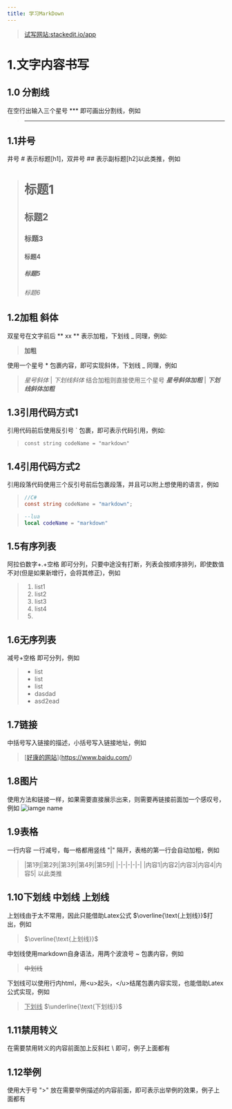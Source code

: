 ```yaml
---
title: 学习MarkDown
---
```


>[试写网站:stackedit.io/app](https://stackedit.io/app#)

# 1.文字内容书写
## 1.0 分割线
在空行出输入三个星号 *** 即可画出分割线，例如
> ***
## 1.1井号
 井号 # 表示标题[h1]，双井号 ## 表示副标题[h2]以此类推，例如
 > # 标题1
 > ## 标题2
 > ### 标题3
 > #### 标题4
 > ##### 标题5
 > ###### 标题6
## 1.2加粗 斜体
双星号在文字前后 **  xx  ** 表示加粗，下划线 _ 同理，例如:
> **加粗**

使用一个星号 * 包裹内容，即可实现斜体，下划线 _ 同理，例如
>*星号斜体* | _下划线斜体_
结合加粗则直接使用三个星号
>***星号斜体加粗*** | ___下划线斜体加粗___
## 1.3引用代码方式1
引用代码前后使用反引号 ` 包裹，即可表示代码引用，例如:
> `const string codeName = "markdown"` 
## 1.4引用代码方式2
引用段落代码使用三个反引号前后包裹段落，并且可以附上想使用的语言，例如
>```C#
>//C#
>const string codeName = "markdown";
>```

>```lua
>--lua
>local codeName = "markdown"
>```
## 1.5有序列表
阿拉伯数字+.+空格  即可分列，只要中途没有打断，列表会按顺序排列，即使数值不对(但是如果新增行，会将其修正)，例如

>1. list1
>2. list2
>3. list3
>4. list4
>5. 
## 1.6无序列表
减号+空格 即可分列，例如
>- list
>- list
>- list
>- dasdad
>- asd2ead
## 1.7链接
中括号写入链接的描述，小括号写入链接地址，例如
>[[好康的网站](https://www.baidu.com/)](https://www.baidu.com/)
## 1.8图片
使用方法和链接一样，如果需要直接展示出来，则需要再链接前面加一个感叹号，例如
![iamge name](https://avatars.githubusercontent.com/u/99256299?v=4)
## 1.9表格
一行内容
一行减号，每一格都用竖线 "|" 隔开，表格的第一行会自动加粗，例如
>|第1列|第2列|第3列|第4列|第5列|
|-|-|-|-|-|
|内容1|内容2|内容3|内容4|内容5|
以此类推
## 1.10下划线 中划线 上划线
上划线由于太不常用，因此只能借助Latex公式 \$\overline{\text{上划线}}$打出，例如
>$\overline{\text{上划线}}$

中划线使用markdown自身语法，用两个波浪号 ~ 包裹内容，例如
> ~~中划线~~

下划线可以使用行内html，用\<u>起头，\</u>结尾包裹内容实现，也能借助Latex公式实现，例如
><u>下划线</u>
>$\underline{\text{下划线}}$
## 1.11禁用转义
在需要禁用转义的内容前面加上反斜杠 \ 即可，例子上面都有

## 1.12举例
使用大于号 ">" 放在需要举例描述的内容前面，即可表示出举例的效果，例子上面都有